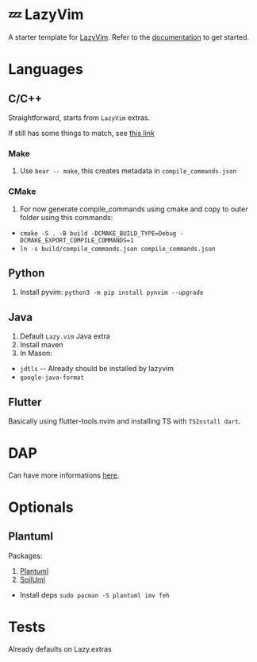 # 💤 LazyVim

A starter template for [LazyVim](https://github.com/LazyVim/LazyVim).
Refer to the [documentation](https://lazyvim.github.io/installation) to get started.

# Languages

## C/C++

Straightforward, starts from `LazyVim` extras.

If still has some things to match, see [this link](https://igorlfs.github.io/neovim-cpp-dbg) 

### Make

1. Use `bear -- make`, this creates metadata in `compile_commands.json`

### CMake

1. For now generate compile_commands using cmake and copy to outer folder using this commands: 
  - `cmake -S . -B build -DCMAKE_BUILD_TYPE=Debug -DCMAKE_EXPORT_COMPILE_COMMANDS=1`
  - `ln -s build/compile_commands.json compile_commands.json`


## Python

1. Install pyvim: `python3 -m pip install pynvim --upgrade`

## Java

1. Default `Lazy.vim` Java extra
2. Install maven 
3. In Mason:
  - `jdtls` -- Already should be installed by lazyvim
  - `google-java-format`


## Flutter

Basically using flutter-tools.nvim and installing TS with `TSInstall dart`.

# DAP

Can have more informations [here](https://github.com/NormalNvim/NormalNvim/blob/a1c48324fe8e410118a546514259fb5fdd9809e4/lua/plugins/4-dev.lua#L337).

# Optionals

## Plantuml

Packages:
1. [Plantuml](https://gitlab.com/itaranto/plantuml.nvim) 
2. [SoilUml](https://github.com/javiorfo/nvim-soil) 

- Install deps `sudo pacman -S plantuml imv feh`

# Tests

Already defaults on Lazy.extras
